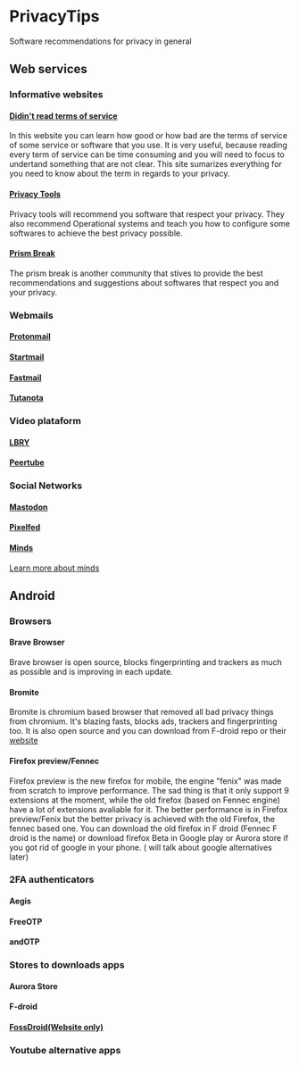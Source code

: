 # PrivacyTips
Software recommendations for privacy in general 

## Web services

### Informative websites
#### <a href="https://tosdr.org/">Didin't read terms of service </a>

In this website you can learn how good or how bad are the terms of service of some service or software that you use. It is very useful, because reading every term of service can be time consuming and you will need to focus to undertand something that are not clear. This site sumarizes everything for you need to know about the term in regards to your privacy.

#### <a href="https://www.privacytools.io/">Privacy Tools </a>

Privacy tools will recommend you software that respect your privacy. They also recommend Operational systems and teach you how to configure some softwares to achieve the best privacy possible.

#### <a href="https://prism-break.org"> Prism Break </a> 

The prism break is another community that stives to provide the best recommendations and suggestions about softwares that respect you and your privacy. 

### Webmails

#### <a href="https://protonmail.com/"> Protonmail </a>

#### <a href="https://www.startmail.com/en/"> Startmail </a>

#### <a href="https://www.fastmail.com/"> Fastmail </a> 

#### <a href="https://tutanota.com/"> Tutanota </a> 

### Video plataform
 
#### <a href="https://lbry.tv/"> LBRY </a>

#### <a href="https://joinpeertube.org/"> Peertube  </a>

### Social Networks

#### <a href="https://joinmastodon.org/"> Mastodon  </a> 

#### <a href="https://pixelfed.org/"> Pixelfed </a>

#### <a href="https://www.minds.com/"> Minds </a>

<a href="https://www.techrepublic.com/article/is-minds-the-social-networking-site-weve-been-waiting-for/"> Learn more about minds</a>


## Android

### Browsers
#### Brave Browser
Brave browser is open source, blocks fingerprinting and trackers as much as possible and is improving in each update.

#### Bromite
Bromite is chromium based browser that removed all bad privacy things from chromium. It's blazing fasts, blocks ads, trackers and fingerprinting too. It is also open source and you can download from F-droid repo or their <a href="https://www.bromite.org"> website </a>

#### Firefox preview/Fennec
Firefox preview is the new firefox for mobile, the engine "fenix" was made from scratch to improve performance. The sad thing is that it only support 9 extensions at the moment, while the old firefox (based on Fennec engine) have a lot of extensions avaliable for it. The better performance is in Firefox preview/Fenix but the better privacy is achieved with the old Firefox, the fennec based one. You can download the old firefox in F droid (Fennec F droid is the name) or download firefox Beta in Google play or Aurora store if you got rid of google in your phone. ( will talk about google alternatives later)


### 2FA authenticators

#### Aegis

#### FreeOTP

#### andOTP


### Stores to downloads apps

#### Aurora Store

#### F-droid

#### <a href="https://fossdroid.com/"> FossDroid(Website only) </a>
  
### Youtube alternative apps

#### 



